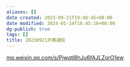 ```yaml
---
aliases: []
date created: 2023-09-21T19:48:45+08:00
date modified: 2024-01-14T16:45:16+08:00
dg-publish: true
tags: []
title: 20230921开赛通知
---
```


[mp.weixin.qq.com/s/Pjwqtl8hJu6fAJLZqrO1ew](https://mp.weixin.qq.com/s/Pjwqtl8hJu6fAJLZqrO1ew)